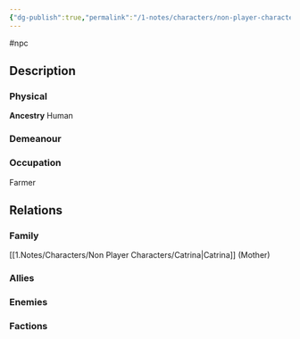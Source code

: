 ```yaml
---
{"dg-publish":true,"permalink":"/1-notes/characters/non-player-characters/meg/"}
---
```


#npc 
## Description
### Physical
**Ancestry** Human

### Demeanour

### Occupation
Farmer

## Relations
### Family
[[1.Notes/Characters/Non Player Characters/Catrina\|Catrina]] (Mother)
### Allies
### Enemies
### Factions

 
